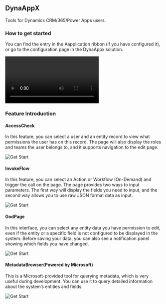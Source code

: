 ## DynaAppX
Tools for Dynamics CRM/365/Power Apps users.

### How to get started
You can find the entry in the Aapplication ribbon (if you have configured it), or go to the configuration page in the DynaAppx solution.
 
 ![Get Start](/ReadMeSrc/Start.mp4)

 ### Feature Introduction
 #### AccessCheck

  In this feature, you can select a user and an entity record to view what permissions the user has on this record. The page will also display the roles and teams the user belongs to, and it supports navigation to the edit page.
 
  ![Get Start](/ReadMeSrc/055a2d2902fb7cb714d73eaa97f3a629.gif)
 #### InvokeFlow

  In this feature, you can select an Action or Workflow (On-Demand) and trigger the call on the page. The page provides two ways to input parameters. The first way will display the fields you need to input, and the second way allows you to use raw JSON format data as input.
 
  ![Get Start](/ReadMeSrc/055a2d2902fb7cb714d73eaa97f3a629.gif)
 #### GodPage
  In this interface, you can select any entity data you have permission to edit, even if the entity or a specific field is not configured to be displayed in the system. Before saving your data, you can also see a notification panel showing which fields you have changed.
 
  ![Get Start](/ReadMeSrc/055a2d2902fb7cb714d73eaa97f3a629.gif)
 #### MetadataBrowser(Powered by Microsoft)
  This is a Microsoft-provided tool for querying metadata, which is very useful during development. You can use it to query detailed information about the system’s entities and fields.
 
  ![Get Start](/ReadMeSrc/055a2d2902fb7cb714d73eaa97f3a629.gif)